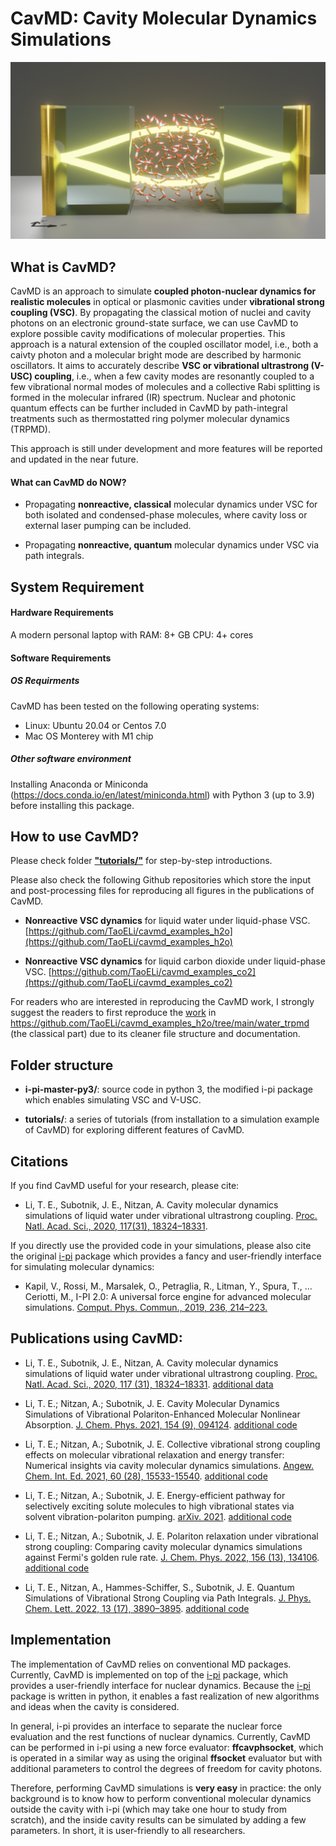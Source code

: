 # CavMD: Cavity Molecular Dynamics Simulations

![setup](etc/setup.png)

## What is CavMD?

CavMD is an approach to simulate **coupled photon-nuclear dynamics for realistic molecules** in optical or plasmonic cavities under **vibrational strong coupling (VSC)**. By propagating the classical motion of nuclei and cavity photons on an electronic ground-state surface, we can use CavMD to explore possible cavity modifications of molecular properties. This approach is a natural extension of the coupled oscillator model, i.e., both a caivty photon and a molecular bright mode are described by harmonic oscillators. It aims to accurately describe **VSC or vibrational ultrastrong (V-USC) coupling**, i.e., when a few cavity modes are resonantly coupled to a few vibrational normal modes of molecules and a collective Rabi splitting is formed in the molecular infrared (IR) spectrum. Nuclear and photonic quantum effects can be further included in CavMD by path-integral treatments such as thermostatted ring polymer molecular dynamics (TRPMD).

This approach is still under development and more features will be reported and updated in the near future.

#### What can CavMD do NOW?

- Propagating **nonreactive, classical** molecular dynamics under VSC for both isolated and condensed-phase molecules, where cavity loss or external laser pumping can be included.

- Propagating **nonreactive, quantum** molecular dynamics under VSC via path integrals.

## System Requirement

#### Hardware Requirements

A modern personal laptop with
RAM: 8+ GB
CPU: 4+ cores

#### Software Requirements

##### OS Requirments
CavMD has been tested on the following operating systems:
- Linux: Ubuntu 20.04 or Centos 7.0
- Mac OS Monterey with M1 chip

##### Other software environment
Installing Anaconda or Miniconda (https://docs.conda.io/en/latest/miniconda.html) with Python 3 (up to 3.9) before installing this package.

## How to use CavMD?

Please check folder [**"tutorials/"**](tutorials/) for step-by-step introductions.

Please also check the following Github repositories which store the input and post-processing files for reproducing all figures in the publications of CavMD.

- **Nonreactive VSC dynamics** for liquid water under liquid-phase VSC. [https://github.com/TaoELi/cavmd_examples_h2o](https://github.com/TaoELi/cavmd_examples_h2o)

- **Nonreactive VSC dynamics** for liquid carbon dioxide under liquid-phase VSC. [https://github.com/TaoELi/cavmd_examples_co2](https://github.com/TaoELi/cavmd_examples_co2)

For readers who are interested in reproducing the CavMD work, I strongly suggest the readers to first reproduce the [work](https://arxiv.org/abs/2203.03001) in https://github.com/TaoELi/cavmd_examples_h2o/tree/main/water_trpmd (the classical part) due to its cleaner file structure and documentation.

## Folder structure

- **i-pi-master-py3/**: source code in python 3, the modified i-pi package which enables simulating VSC and V-USC.

- **tutorials/**: a series of tutorials (from installation to a simulation example of CavMD) for exploring different features of CavMD.

## Citations

If you find CavMD useful for your research, please cite:

- Li, T. E., Subotnik, J. E., Nitzan, A. Cavity molecular dynamics simulations of liquid water under vibrational ultrastrong coupling. [Proc. Natl. Acad. Sci., 2020, 117(31), 18324–18331](https://doi.org/10.1073/pnas.2009272117).


If you directly use the provided code in your simulations, please also cite the original [i-pi](http://ipi-code.org/) package which provides a fancy and user-friendly interface for simulating molecular dynamics:

- Kapil, V., Rossi, M., Marsalek, O., Petraglia, R., Litman, Y., Spura, T., … Ceriotti, M., I-PI 2.0: A universal force engine for advanced molecular simulations. [Comput. Phys. Commun., 2019, 236, 214–223.](https://doi.org/10.1016/j.cpc.2018.09.020)

## Publications using CavMD:

- Li, T. E., Subotnik, J. E., Nitzan, A. Cavity molecular dynamics simulations of liquid water under vibrational ultrastrong coupling. [Proc. Natl. Acad. Sci., 2020, 117 (31), 18324–18331](https://doi.org/10.1073/pnas.2009272117). [additional data](https://github.com/TaoELi/cavmd_examples_h2o)

- Li, T. E.; Nitzan, A.; Subotnik, J. E. Cavity Molecular Dynamics Simulations of Vibrational Polariton-Enhanced Molecular Nonlinear Absorption. [J. Chem. Phys. 2021, 154 (9), 094124](https://doi.org/10.1063/5.0037623). [additional code](https://github.com/TaoELi/cavmd_examples_co2)

- Li, T. E.; Nitzan, A.; Subotnik, J. E. Collective vibrational strong coupling effects on molecular vibrational relaxation and energy transfer: Numerical insights via cavity molecular dynamics simulations. [Angew. Chem. Int. Ed. 2021, 60 (28), 15533-15540]( https://doi.org/10.1002/anie.202103920). [additional code](https://github.com/TaoELi/cavmd_examples_co2)

- Li, T. E.; Nitzan, A.; Subotnik, J. E. Energy-efficient pathway for selectively exciting solute molecules to high vibrational states via solvent vibration-polariton pumping. [arXiv. 2021](https://arxiv.org/abs/2104.15121). [additional code](https://github.com/TaoELi/cavmd_examples_co2)

- Li, T. E.; Nitzan, A.; Subotnik, J. E. Polariton relaxation under vibrational strong coupling: Comparing cavity molecular dynamics simulations against Fermi's golden rule rate. [J. Chem. Phys. 2022, 156 (13), 134106](https://doi.org/10.1063/5.0079784). [additional code](https://github.com/TaoELi/cavmd_examples_co2)

- Li, T. E., Nitzan, A., Hammes-Schiffer, S., Subotnik, J. E. Quantum Simulations of Vibrational Strong Coupling via Path Integrals. [J. Phys. Chem. Lett. 2022, 13 (17), 3890–3895](https://doi.org/10.1021/acs.jpclett.2c00613). [additional code](https://github.com/TaoELi/cavmd_examples_h2o)

## Implementation

The implementation of CavMD relies on conventional MD packages. Currently, CavMD is implemented on top of the [i-pi](http://ipi-code.org/) package, which provides a user-friendly interface for nuclear dynamics. Because the [i-pi](http://ipi-code.org/) package is written in python, it enables a fast realization of new algorithms and ideas when the cavity is considered.

In general, i-pi provides an interface to separate the nuclear force evaluation and the rest functions of nuclear dynamics. Currently, CavMD can be performed in i-pi using a new force evaluator: **ffcavphsocket**, which is operated in a similar way as using the original **ffsocket** evaluator but with additional parameters to control the degrees of freedom for cavity photons.

Therefore, performing CavMD simulations is **very easy** in practice: the only background is to know how to perform conventional molecular dynamics outside the cavity with i-pi (which may take one hour to study from scratch), and the inside cavity results can be simulated by adding a few parameters. In short, it is user-friendly to all researchers.
